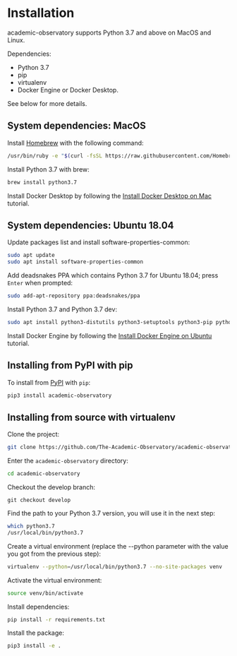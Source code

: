 # Installation
academic-observatory supports Python 3.7 and above on MacOS and Linux.

Dependencies:
* Python 3.7
* pip
* virtualenv
* Docker Engine or Docker Desktop.

See below for more details.

## System dependencies: MacOS
Install [Homebrew](https://brew.sh/) with the following command:

```bash
/usr/bin/ruby -e "$(curl -fsSL https://raw.githubusercontent.com/Homebrew/install/master/install)"
```

Install Python 3.7 with brew:
```bash
brew install python3.7
```

Install Docker Desktop by following the [Install Docker Desktop on Mac](https://docs.docker.com/docker-for-mac/install/) 
tutorial.

## System dependencies: Ubuntu 18.04
Update packages list and install software-properties-common:

```bash
sudo apt update
sudo apt install software-properties-common
```

Add deadsnakes PPA which contains Python 3.7 for Ubuntu 18.04; press `Enter` when prompted:
```bash
sudo add-apt-repository ppa:deadsnakes/ppa
```

Install Python 3.7 and Python 3.7 dev:
```bash
sudo apt install python3-distutils python3-setuptools python3-pip python3.7 python3.7-dev
```

Install Docker Engine by following the [Install Docker Engine on Ubuntu](https://docs.docker.com/engine/install/ubuntu/) tutorial.

## Installing from PyPI with pip
To install from [PyPI](https://pypi.org/) with `pip`:
```bash
pip3 install academic-observatory
```

## Installing from source with virtualenv
Clone the project:
```bash
git clone https://github.com/The-Academic-Observatory/academic-observatory
```

Enter the `academic-observatory` directory:
```bash
cd academic-observatory
```

Checkout the develop branch:
```
git checkout develop
```

Find the path to your Python 3.7 version, you will use it in the next step:
```bash
which python3.7
/usr/local/bin/python3.7
```

Create a virtual environment (replace the --python parameter with the value you got from the previous step):
```bash
virtualenv --python=/usr/local/bin/python3.7 --no-site-packages venv
```

Activate the virtual environment:
```bash
source venv/bin/activate
```

Install dependencies:
```bash
pip install -r requirements.txt
```

Install the package:
```bash
pip3 install -e .
```